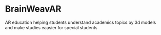# BrainWeavAR
AR education helping students understand academics topics by 3d models 
and make studies eaasier for special students
